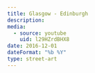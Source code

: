 ```yaml
---
title: Glasgow - Edinburgh
description: 
media:
  - source: youtube
    uid: l29HZrdBHX8
date: 2016-12-01
dateFormat: "%b %Y"
type: street-art
---
```

